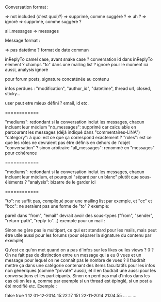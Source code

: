 Conversation format :

<!ELEMENT category (#CDATA)> => not included (c'est quoi)?)
<!ELEMENT nb_messages (role)*> => supprimé, comme suggéré ?
<!ATTLIST role
	type CDATA #REQUIRED
	value CDATA #REQUIRED> => uh ?
<!ELEMENT analysis (#PCDATA)> => ignoré
<!ELEMENT participants (user)*> => supprimé, comme suggéré ?
all_messages => messages

Message format :

<!ELEMENT date (#PCDATA)> => pas datetime ? format de date commun
inReplyTo camel case, avant snake case ?
conversation id dans inReplyTo element ?
champs "to" dans une mailing list ? ignoré pour le moment
ici aussi, analysis ignoré

pour forum posts, signature concaténée au contenu

infos perdues : "modification", "author_id", "datetime", thread url, closed, sticky...

user peut etre mieux défini ? email, id etc.

============

"mediums": redondant si la conversation inclut les messages, chacun incluant leur médium
"nb_messages": supprimé car calculable en parcourant les messages (déjà indiqué dans "commentaires-LINA")
"category": à quoi est ce que ça correspond exactement ?
"roles": est ce que les rôles ne devraient pas être définis en dehors de l'objet "conversation" ? sinon arbitraire
"all_messages": renommé en "messages" pour cohérence

============

"mediums": redondant si la conversation inclut les messages, chacun incluant leur médium, et pourquoi "séparé par un blanc" plutôt que sous-éléments ?
"analysis": bizarre de le garder ici

============

"to": ne suffit pas, compliqué pour une mailing list par exemple, et "cc" et "bcc": ne seraient pas une forme de "to" ? exemple:

<recipients>
	<recipient rel="to" id="cd.jean@laposte.net" role="client" realname="JEAN Didier" username="Jeanot22" email="d.jean@laposte.net" description=""/>
	<recipient rel="to" id="a32" role="agent" realname="" username="" email="ubuntu-fr@lists.ubuntu.com" description=""/>
	<recipient rel="cc" id="a33" role="superviser" realname="" username="" email="ubuntu@lists.ubuntu.com" description=""/>
	<recipient rel="bcc" id="o11" role="other" realname="" username="consommateurAverti" email="collectif@bidon.fr" description=""/>
	<recipient rel="bcc" id="o13" role="other" realname="" username="consommateurVigilent" email="conso@secure.fr" description=""/>
</recipients>

pareil dans "from", "email" devrait avoir des sous-types ("from", "sender", "return-path", "reply-to"...)
exemple pour un mail :

<sender>
  <sender id="cd.jean@laposte.net" role="client" realname="JEAN Didier" username="Jeanot22" sender="d.jean@laposte.net" reply-to="contact@laposte.net" from="mailagent@botserver.io" description=""/>
</sender>

Sinon <content><body></body></content> ne gère pas le multipart, ce qui est standard pour les mails, mais peut être utile aussi pour les forums (pour séparer la signature du contenu par exemple)

Qu'est ce qu'on met quand on a pas d'infos sur les likes ou les views ? 0 ? On ne fait pas de distinction entre un message qui a eu 0 vues et un message pour lequel on ne connaît pas le nombre de vues ? il faudrait mettre ça dans une catégorie contenant des items facultatifs pour les infos non génériques (comme "private" aussi), et il en faudrait une aussi pour les conversations et les participants. Sinon on perd pas mal d'infos dans les cas où on les a, comme par exemple si un thread est épinglé, si un post a été modifié etc. Exemple :

<conversation>
    <misc>
    	<item name="sticky" type="boolean">false</item>
    	<item name="closed" type="boolean">true</item>
    </misc>
	<messages> 
    	<message>
    		<misc>
    			<item name="likes" type="integer">1</item>
    			<item name="views" type="integer">12</item>
    			<item name="last_modified" type="datetime">01-12-2014 15:22:17</item>
    		</misc>
			<sender>
			  <sender>
			  	<misc>
			  		<item name="posts" type="integer">151</item>
			  		<item name="registration_date" type="datetime">22-11-2014 21:04:55</item>
			  	</misc>
			  </sender>
			</sender>
    		...
    	</message>
    	...
    </messages>
	...
</conversation>
